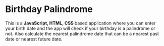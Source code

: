 # Birthday Palindrome

This is a <strong>JavaScript, HTML, CSS </strong>based application where you can enter your birth date and the app will check if your birthday is a palindrome or not. 
Also calculate the nearest palindrome date that can be a nearest past date or nearest future date.
